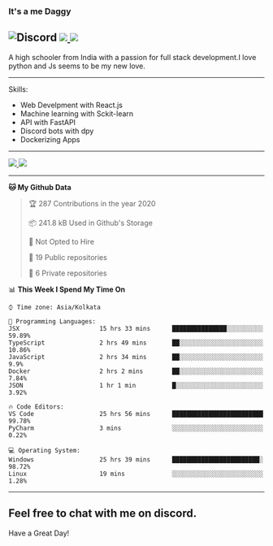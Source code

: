 
### It's a me Daggy

![Discord](https://img.shields.io/discord/491175207122370581?color=black&label=Discord&logo=discord) ![](https://img.shields.io/endpoint?url=https://dev.discordprofiles.me/api/badge/vscode/491174779278065689)<a href="https://github.com/Daggy1234">
  <img src="https://komarev.com/ghpvc/?username=Daggy1234&style=flat-square" />
</a>
 ----

A high schooler from India with a passion for full stack development.I love python and Js seems to be my new love. 

-----

Skills:

- Web Develpment with React.js
- Machine learning with Sckit-learn
- API with FastAPI
- Discord bots with dpy
- Dockerizing Apps

-----
<a href="https://github.com/Daggy1234">
  <img src="https://github-readme-stats.vercel.app/api?username=Daggy1234&show_icons=true&hide_border=true" />
</a><a href="https://github.com/Daggy1234">
  <img src="https://github-readme-stats.vercel.app/api/top-langs/?username=Daggy1234&layout=compact" />
</a>

---

<!--START_SECTION:waka-->
**🐱 My Github Data** 

> 🏆 287 Contributions in the year 2020
 > 
> 📦 241.8 kB Used in Github's Storage 
 > 
> 🚫 Not Opted to Hire
 > 
> 📜 19 Public repositories
 > 
> 🔑 6 Private repositories 

📊 **This Week I Spend My Time On** 

```text
⌚︎ Time zone: Asia/Kolkata

💬 Programming Languages: 
JSX                      15 hrs 33 mins      ███████████████░░░░░░░░░░   59.89% 
TypeScript               2 hrs 49 mins       ██░░░░░░░░░░░░░░░░░░░░░░░   10.86% 
JavaScript               2 hrs 34 mins       ██░░░░░░░░░░░░░░░░░░░░░░░   9.9% 
Docker                   2 hrs 2 mins        ██░░░░░░░░░░░░░░░░░░░░░░░   7.84% 
JSON                     1 hr 1 min          █░░░░░░░░░░░░░░░░░░░░░░░░   3.92%

🔥 Code Editors: 
VS Code                  25 hrs 56 mins      █████████████████████████   99.78% 
PyCharm                  3 mins              ░░░░░░░░░░░░░░░░░░░░░░░░░   0.22%

💻 Operating System: 
Windows                  25 hrs 39 mins      ████████████████████████░   98.72% 
Linux                    19 mins             ░░░░░░░░░░░░░░░░░░░░░░░░░   1.28%

```


<!--END_SECTION:waka-->

---

Feel free to chat with me on discord.
-----
Have a Great Day!
